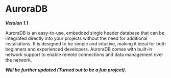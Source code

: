 # AuroraDB
***Version 1.1***

AuroraDB is an easy-to-use, embedded single header database that can be integrated directly into your projects without the need for additional installations. 
It is designed to be simple and intuitive, making it ideal for both beginners and experienced developers. AuroraDB comes with built-in network support to enable remote connections and data management over the network.


***Will be further updated (Turned out to be a fun project).***
